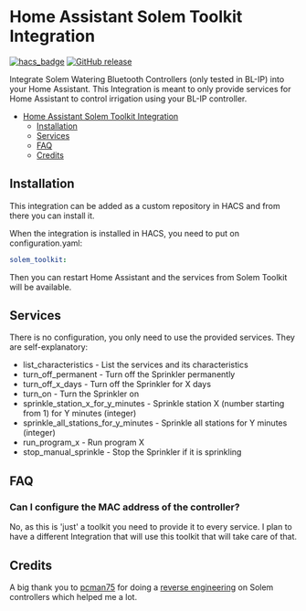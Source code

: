 # Home Assistant Solem Toolkit Integration

[![hacs_badge](https://img.shields.io/badge/HACS-Default-41BDF5.svg)](https://github.com/hacs/integration)
[![GitHub release](https://img.shields.io/github/release/hcraveiro/Home-Assistant-Solem-Toolkit.svg)](https://github.com/hcraveiro/Home-Assistant-Solem-Toolkit/releases/)

Integrate Solem Watering Bluetooth Controllers (only tested in BL-IP) into your Home Assistant. This Integration is meant to only provide services for Home Assistant to control irrigation using your BL-IP controller. 

- [Home Assistant Solem Toolkit Integration](#home-assistant-solem-toolkit-integration)
    - [Installation](#installation)
    - [Services](#services)
    - [FAQ](#faq)
    - [Credits](#credits)

## Installation

This integration can be added as a custom repository in HACS and from there you can install it.

When the integration is installed in HACS, you need to put on configuration.yaml:

```yaml
solem_toolkit:
```
Then you can restart Home Assistant and the services from Solem Toolkit will be available.

## Services

There is no configuration, you only need to use the provided services. They are self-explanatory:
* list_characteristics - List the services and its characteristics
* turn_off_permanent - Turn off the Sprinkler permanently
* turn_off_x_days - Turn off the Sprinkler for X days
* turn_on - Turn the Sprinkler on
* sprinkle_station_x_for_y_minutes - Sprinkle station X (number starting from 1) for Y minutes (integer)
* sprinkle_all_stations_for_y_minutes - Sprinkle all stations for Y minutes (integer)
* run_program_x - Run program X
* stop_manual_sprinkle - Stop the Sprinkler if it is sprinkling

## FAQ

### Can I configure the MAC address of the controller?

No, as this is 'just' a toolkit you need to provide it to every service. I plan to have a different Integration that will use this toolkit that will take care of that.

## Credits

A big thank you to [pcman75](https://github.com/pcman75) for doing a [reverse engineering](https://github.com/pcman75/solem-blip-reverse-engineering) on Solem controllers which helped me a lot. 
